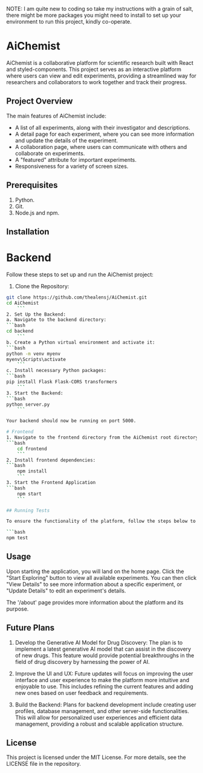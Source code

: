 NOTE: I am quite new to coding so take my instructions with a grain of salt, there might be more packages you might need to install to set up your environment to run this project, kindly co-operate. 

# AiChemist

AiChemist is a collaborative platform for scientific research built with React and styled-components. This project serves as an interactive platform where users can view and edit experiments, providing a streamlined way for researchers and collaborators to work together and track their progress.

## Project Overview

The main features of AiChemist include:

- A list of all experiments, along with their investigator and descriptions.
- A detail page for each experiment, where you can see more information and update the details of the experiment.
- A collaboration page, where users can communicate with others and collaborate on experiments.
- A "featured" attribute for important experiments.
- Responsiveness for a variety of screen sizes.

## Prerequisites
1. Python.
2. Git.
3. Node.js and npm. 


## Installation

# Backend
Follow these steps to set up and run the AiChemist project:

1. Clone the Repository:
```bash
git clone https://github.com/thealensj/AiChemist.git
cd AiChemist
    ```
2. Set Up the Backend:
a. Navigate to the backend directory:
```bash
cd backend
    ```
b. Create a Python virtual environment and activate it:
```bash
python -m venv myenv
myenv\Scripts\activate
    ```
c. Install necessary Python packages:
```bash
pip install Flask Flask-CORS transformers
    ```
3. Start the Backend:
```bash
python server.py
    ```

Your backend should now be running on port 5000.

# Frontend
1. Navigate to the frontend directory from the AiChemist root directory:
```bash
    cd frontend
    ```
2. Install frontend dependencies:
```bash
    npm install
    ```
3. Start the Frontend Application
```bash
    npm start
    ```

## Running Tests

To ensure the functionality of the platform, follow the steps below to run the tests:

```bash
npm test
```

## Usage

Upon starting the application, you will land on the home page. Click the "Start Exploring" button to view all available experiments. You can then click "View Details" to see more information about a specific experiment, or "Update Details" to edit an experiment's details.

The '/about' page provides more information about the platform and its purpose.

## Future Plans

1. Develop the Generative AI Model for Drug Discovery: The plan is to implement a latest generative AI model that can assist in the discovery of new drugs. This feature would provide potential breakthroughs in the field of drug discovery by harnessing the power of AI.

2. Improve the UI and UX: Future updates will focus on improving the user interface and user experience to make the platform more intuitive and enjoyable to use. This includes refining the current features and adding new ones based on user feedback and requirements.

3. Build the Backend: Plans for backend development include creating user profiles, database management, and other server-side functionalities. This will allow for personalized user experiences and efficient data management, providing a robust and scalable application structure.


## License

This project is licensed under the MIT License. For more details, see the LICENSE file in the repository.
